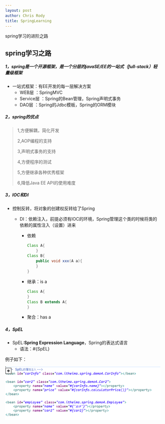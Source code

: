 ```yaml
---
layout: post
author: Chris Rody
title: SpringLearning
---
```


spring学习的进阶之路

## spring学习之路

##### 1，spring是一个开源框架，是一个分层的javaSE/EE的一站式（full-stack）轻量级框架

* 一站式框架：有EE开发的每一层解决方案
  * WEB层       ：SpringMVC
  * Service层   ：Spring的Bean管理，Spring声明式事务
  * DAO层        ：Spring的Jdbc模板，Spring的ORM模块



##### 2，spring的优点

> 1,方便解耦，简化开发
>
> 2,AOP编程的支持
>
> 3,声明式事务的支持
>
> 4,方便程序的测试
>
> 5,方便继承各种优秀框架
>
> 6,降低Java EE API的使用难度

##### 3，IOC和DI

* 控制反转，将对象的创建权反转给了Spring   
   * DI：依赖注入，前提必须有IOC的环境，Spring管理这个类的时候将类的依赖的属性注入（设置）进来

     * 依赖

       ``` java
       Class A{  
           }
       Class B{
           public void xxx(A a){      
           } 
       }
       ```

     * 继承：is a

       ```java
       Class A{
       }
       Class B extends A{
       }
       
       ```

      * 聚合：has a

##### 4，SpEL

* SpEL:**Spring Expression Language**，Spring的表达式语言
  * 语法：#{SpEL}	

例子如下：

![SpEL](https://github.com/rodyyyy/rodyyyy.github.io/raw/master/images/SpEL.png)

